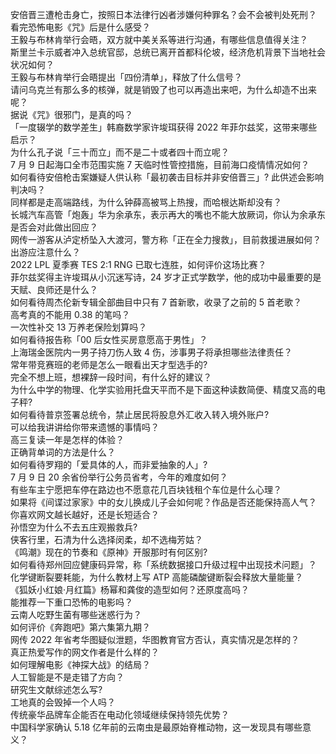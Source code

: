 安倍晋三遭枪击身亡，按照日本法律行凶者涉嫌何种罪名？会不会被判处死刑？  
看完恐怖电影《咒》后是什么感受？  
王毅与布林肯举行会晤，双方就中美关系等进行沟通，有哪些信息值得关注？  
斯里兰卡示威者冲入总统官邸，总统已离开首都科伦坡，经济危机背景下当地社会状况如何？  
王毅与布林肯举行会晤提出「四份清单」，释放了什么信号？  
请问乌克兰有那么多的核弹，就是销毁了也可以再造出来吧，为什么却造不出来呢？  
据说《咒》很邪门，是真的吗？  
「一度辍学的数学差生」韩裔数学家许埈珥获得 2022 年菲尔兹奖，这带来哪些启示？  
为什么孔子说「三十而立」而不是二十或者四十而立呢？  
7 月 9 日起海口全市范围实施 7 天临时性管控措施，目前海口疫情情况如何？  
如何看待安倍枪击案嫌疑人供认称「最初袭击目标并非安倍晋三」? 此供述会影响判决吗？  
同样都是走高端路线，为什么钟薛高被骂上热搜，而哈根达斯却没有？  
长城汽车高管「炮轰」华为余承东，表示再大的嘴也不能大放厥词，你认为余承东是否会对此做出回应？  
网传一游客从泸定桥坠入大渡河，警方称「正在全力搜救」，目前救援进展如何？出游应注意什么？  
2022 LPL 夏季赛 TES 2:1 RNG 已取七连胜，如何评价这场比赛？  
菲尔兹奖得主许埈珥从小沉迷写诗，24 岁才正式学数学，他的成功中最重要的是天赋、良师还是什么？  
如何看待周杰伦新专辑全部曲目中只有 7 首新歌，收录了之前的 5 首老歌？  
高考真的不能用 0.38 的笔吗？  
一次性补交 13 万养老保险划算吗？  
如何看待报告称「00 后女性买房意愿高于男性」？  
上海瑞金医院内一男子持刀伤人致 4 伤，涉事男子将承担哪些法律责任？  
常年带竞赛班的老师是怎么一眼看出天才型选手的?  
完全不想上班，想裸辞一段时间，有什么好的建议？  
为什么中学的物理、化学实验用托盘天平而不是下面这种读数简便、精度又高的电子秤?  
如何看待普京签署总统令，禁止居民将股息外汇收入转入境外账户?  
可以给我讲讲给你带来遗憾的事情吗？  
高三复读一年是怎样的体验？  
正确背单词的方法是什么？  
如何看待罗翔的「爱具体的人，而非爱抽象的人」?  
7 月 9 日 20 余省份举行公务员省考，今年的难度如何？  
有些车主宁愿把车停在路边也不愿意花几百块钱租个车位是什么心理？  
如果将《间谍过家家》中的女儿换成儿子会如何呢？作品是否还能保持高人气？  
你喜欢网文越长越好，还是长短适合？  
孙悟空为什么不去五庄观搬救兵?  
侠客行里，石清为什么选择闵柔，却不选梅芳姑？  
《鸣潮》现在的节奏和《原神》开服那时有何区别?  
如何看待郑州回应健康码异常，称「系统数据接口升级过程中出现技术问题」？  
化学键断裂要耗能，为什么教材上写 ATP 高能磷酸键断裂会释放大量能量？  
《狐妖小红娘·月红篇》杨幂和龚俊的造型如何？还原度高吗？  
能推荐一下重口恐怖的电影吗？  
云南人吃野生菌有哪些迷惑行为？  
如何评价《奔跑吧》第六集第九期？  
网传 2022 年省考华图疑似泄题，华图教育官方否认，真实情况是怎样的？  
真正热爱写作的网文作者是什么样的？  
如何理解电影《神探大战》的结局？  
人工智能是不是走错了方向？  
研究生文献综述怎么写?  
工地真的会毁掉一个人吗？  
传统豪华品牌车企能否在电动化领域继续保持领先优势？  
中国科学家确认 5.18 亿年前的云南虫是最原始脊椎动物，这一发现具有哪些意义？  
